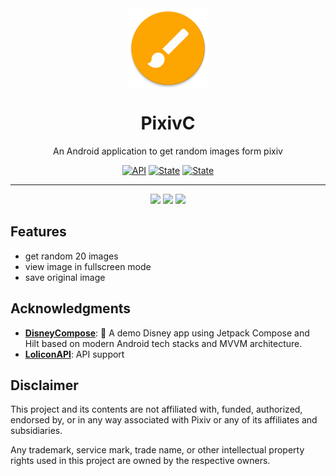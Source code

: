 <div align="center">
    <img src="./app/src/main/res/mipmap-xxxhdpi/ic_launcher_round.png" width="128" height="128" style="display: block; margin: 0 auto"/>
    <h1>PixivC</h1>
    <p>An Android application to get random images form pixiv</p>
</div>

<p align="center">
  <a href=""><img alt="API" src="https://img.shields.io/badge/API-26+-%2335F3FFFF"/></a> 
  <a href=""><img alt="State" src="https://img.shields.io/badge/State-Beta-%91351AFFFF"/></a> 
  <a href=""><img alt="State" src="https://img.shields.io/badge/UI-Compose-red"/></a> 
</p>

---

<p align="center">
  <img src="https://user-images.githubusercontent.com/16321835/212603763-43627dee-47a5-415b-8574-7e2dd278fb57.png" width="30%" />
  <img src="https://user-images.githubusercontent.com/16321835/212603771-5a005916-7e43-4558-b421-b6020ba3d07e.png" width="30%" />
  <img src="https://user-images.githubusercontent.com/16321835/212603778-850bbbe4-7718-448e-8f85-c2cced1da09d.png" width="30%" />
</p>

## Features
- get random 20 images
- view image in fullscreen mode
- save original image

## Acknowledgments
- [**DisneyCompose**](https://github.com/skydoves/DisneyCompose): 🧸 A demo Disney app using Jetpack Compose and Hilt based on modern Android tech stacks and MVVM architecture.
- [**LoliconAPI**](https://api.lolicon.app/#/): API support


## Disclaimer
This project and its contents are not affiliated with, funded, authorized, endorsed by, or in any way associated with Pixiv or any of its affiliates and subsidiaries.

Any trademark, service mark, trade name, or other intellectual property rights used in this project are owned by the respective owners.
